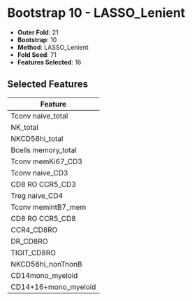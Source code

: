 # Bootstrap 10 - LASSO_Lenient

- **Outer Fold**: 21
- **Bootstrap**: 10
- **Method**: LASSO_Lenient
- **Fold Seed**: 71
- **Features Selected**: 16

## Selected Features

| Feature |
|---------|
| Tconv naive_total |
| NK_total |
| NKCD56hi_total |
| Bcells memory_total |
| Tconv memKi67_CD3 |
| Tconv naive_CD3 |
| CD8 RO CCR5_CD3 |
| Treg naive_CD4 |
| Tconv memintB7_mem |
| CD8 RO CCR5_CD8 |
| CCR4_CD8RO |
| DR_CD8RO |
| TIGIT_CD8RO |
| NKCD56hi_nonTnonB |
| CD14mono_myeloid |
| CD14+16+mono_myeloid |
